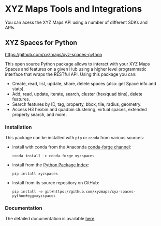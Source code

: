 # XYZ Maps Tools and Integrations

You can acess the XYZ Maps API using a number of different SDKs and APIs.

## XYZ Spaces for Python

<https://github.com/xyzmaps/xyz-spaces-python>

This open source Python package allows to interact with your XYZ Maps Spaces and features on a given Hub using a higher level programmatic interface that wraps the RESTful API. Using this package you can:

- Create, read, list, update, share, delete spaces (also: get Space info and stats).
- Add, read, update, iterate, search, cluster (hex/quad bins), delete features.
- Search features by ID, tag, property, bbox, tile, radius, geometry.
- Access H3 hexbin and quadbin clustering, virtual spaces, extended property search, and more.

### Installation

This package can be installed with `pip` or `conda` from various sources:

- Install with conda from the Anaconda [conda-forge channel](https://anaconda.org/conda-forge/xyzspaces):

    ```console
    conda install -c conda-forge xyzspaces
    ```

- Install from the [Python Package Index](https://pypi.org/project/xyzspaces/):

    ```console
    pip install xyzspaces
    ```

- Install from its source repository on GitHub:

    ```console
    pip install -e git+https://github.com/xyzmaps/xyz-spaces-python#egg=xyzspaces
    ```

### Documentation

The detailed documentation is available [here](https://xyz-spaces-python.readthedocs.io/en/latest/).


